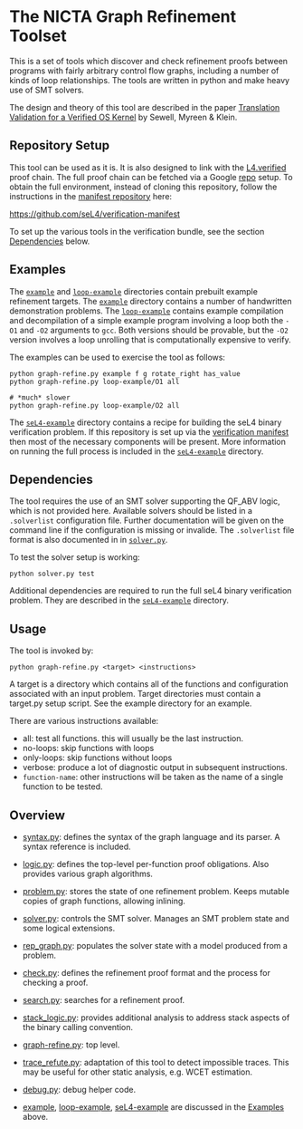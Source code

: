 <!--
     Copyright 2020, Data61, CSIRO (ABN 41 687 119 230)

     SPDX-License-Identifier: CC-BY-SA-4.0
-->

The NICTA Graph Refinement Toolset
==================================

This is a set of tools which discover and check refinement proofs between
programs with fairly arbitrary control flow graphs, including a number of
kinds of loop relationships. The tools are written in python and make heavy
use of SMT solvers.

The design and theory of this tool are described in the paper [Translation
Validation for a Verified OS Kernel][1] by Sewell, Myreen & Klein.

  [1]: https://ssrg.nicta.com.au/publications/nictaabstracts/Sewell_MK_13.abstract.pml "Translation Validation for a Verified OS Kernel"

Repository Setup
----------------

This tool can be used as it is. It is also designed to link with the
[L4.verified][2] proof chain. The full proof chain can be fetched via a
Google [repo][3] setup. To obtain the full environment, instead of cloning
this repository, follow the instructions in the [manifest repository][4] here:

   https://github.com/seL4/verification-manifest

To set up the various tools in the verification bundle, see the section
[Dependencies](#dependencies) below.

  [2]: https://github.com/seL4/l4v                   "L4.verified Repository"
  [3]: http://source.android.com/source/downloading.html#installing-repo     "google repo installation"
  [4]: https://github.com/seL4/verification-manifest "Verification Manifest Repository"

Examples
--------

The [`example`](example/) and [`loop-example`](loop-example/) directories
contain prebuilt example refinement targets. The [`example`](example/)
directory contains a number of handwritten demonstration problems. The
[`loop-example`](loop-example/) contains example compilation and decompilation
of a simple example program involving a loop both the `-O1` and `-O2` arguments
to `gcc`. Both versions should be provable, but the `-O2` version involves a
loop unrolling that is computationally expensive to verify.

The examples can be used to exercise the tool as follows:

    python graph-refine.py example f g rotate_right has_value
    python graph-refine.py loop-example/O1 all

    # *much* slower
    python graph-refine.py loop-example/O2 all

The [`seL4-example`](seL4-example/) directory contains a recipe for building
the seL4 binary verification problem. If this repository is set up via the
[verification manifest][4] then most of the necessary components will be
present. More information on running the full process is included in the
[`seL4-example`](seL4-example/) directory.

Dependencies
------------

The tool requires the use of an SMT solver supporting the QF\_ABV logic, which
is not provided here. Available solvers should be listed in a `.solverlist`
configuration file. Further documentation will be given on the command line if
the configuration is missing or invalide. The `.solverlist` file format is also
documented in in [`solver.py`](solver.py).

To test the solver setup is working:

    python solver.py test

Additional dependencies are required to run the full seL4 binary verification
problem. They are described in the [`seL4-example`](seL4-example/) directory.

Usage
-----

The tool is invoked by:

    python graph-refine.py <target> <instructions>

A target is a directory which contains all of the functions and configuration
associated with an input problem. Target directories must contain a target.py
setup script. See the example directory for an example.

There are various instructions available:

  - all: test all functions. this will usually be the last instruction.
  - no-loops: skip functions with loops
  - only-loops: skip functions without loops
  - verbose: produce a lot of diagnostic output in subsequent instructions.
  - `function-name`: other instructions will be taken as the name of a single
function to be tested.

Overview
--------

  - [syntax.py](syntax.py): defines the syntax of the graph language and its parser. A syntax reference is included.
  - [logic.py](logic.py): defines the top-level per-function proof obligations. Also provides various graph algorithms.
  - [problem.py](problem.py): stores the state of one refinement problem. Keeps mutable copies of graph functions, allowing inlining.
  - [solver.py](solver.py): controls the SMT solver. Manages an SMT problem state and some logical extensions.
  - [rep\_graph.py](rep_graph.py): populates the solver state with a model produced from a problem.
  - [check.py](check.py): defines the refinement proof format and the process for checking a proof.
  - [search.py](search.py): searches for a refinement proof.
  - [stack\_logic.py](stack_logic.py): provides additional analysis to address stack aspects of the binary calling convention.
  - [graph-refine.py](graph-refine.py): top level.

  - [trace\_refute.py](trace_refute.py): adaptation of this tool to detect
    impossible traces. This may be useful for other static analysis, e.g. WCET
    estimation.
  - [debug.py](debug.py): debug helper code.

  - [example](example), [loop-example](loop-example),
    [seL4-example](seL4-example) are discussed in the [Examples](#examples)
above.

